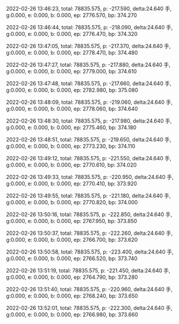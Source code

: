 2022-02-26 13:46:23, total: 78835.575, p: -217.590, delta:24.640 手, g:0.000, e: 0.000, b: 0.000, ep: 2776.570, bp: 374.270

2022-02-26 13:46:44, total: 78835.575, p: -218.090, delta:24.640 手, g:0.000, e: 0.000, b: 0.000, ep: 2776.470, bp: 374.320

2022-02-26 13:47:05, total: 78835.575, p: -217.370, delta:24.640 手, g:0.000, e: 0.000, b: 0.000, ep: 2778.470, bp: 374.480

2022-02-26 13:47:27, total: 78835.575, p: -217.880, delta:24.640 手, g:0.000, e: 0.000, b: 0.000, ep: 2779.000, bp: 374.610

2022-02-26 13:47:48, total: 78835.575, p: -217.660, delta:24.640 手, g:0.000, e: 0.000, b: 0.000, ep: 2782.980, bp: 375.080

2022-02-26 13:48:09, total: 78835.575, p: -219.060, delta:24.640 手, g:0.000, e: 0.000, b: 0.000, ep: 2778.060, bp: 374.640

2022-02-26 13:48:30, total: 78835.575, p: -217.980, delta:24.640 手, g:0.000, e: 0.000, b: 0.000, ep: 2775.460, bp: 374.180

2022-02-26 13:48:51, total: 78835.575, p: -219.650, delta:24.640 手, g:0.000, e: 0.000, b: 0.000, ep: 2773.230, bp: 374.110

2022-02-26 13:49:12, total: 78835.575, p: -221.550, delta:24.640 手, g:0.000, e: 0.000, b: 0.000, ep: 2770.610, bp: 374.020

2022-02-26 13:49:33, total: 78835.575, p: -220.950, delta:24.640 手, g:0.000, e: 0.000, b: 0.000, ep: 2770.410, bp: 373.920

2022-02-26 13:49:55, total: 78835.575, p: -221.180, delta:24.640 手, g:0.000, e: 0.000, b: 0.000, ep: 2770.820, bp: 374.000

2022-02-26 13:50:16, total: 78835.575, p: -222.850, delta:24.640 手, g:0.000, e: 0.000, b: 0.000, ep: 2767.950, bp: 373.850

2022-02-26 13:50:37, total: 78835.575, p: -222.260, delta:24.640 手, g:0.000, e: 0.000, b: 0.000, ep: 2766.700, bp: 373.620

2022-02-26 13:50:58, total: 78835.575, p: -223.400, delta:24.640 手, g:0.000, e: 0.000, b: 0.000, ep: 2766.520, bp: 373.740

2022-02-26 13:51:19, total: 78835.575, p: -221.450, delta:24.640 手, g:0.000, e: 0.000, b: 0.000, ep: 2764.790, bp: 373.280

2022-02-26 13:51:40, total: 78835.575, p: -220.960, delta:24.640 手, g:0.000, e: 0.000, b: 0.000, ep: 2768.240, bp: 373.650

2022-02-26 13:52:01, total: 78835.575, p: -222.300, delta:24.640 手, g:0.000, e: 0.000, b: 0.000, ep: 2766.980, bp: 373.660